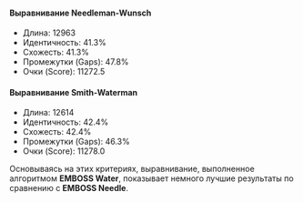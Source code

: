 #### **Выравнивание Needleman-Wunsch**
- Длина: 12963
- Идентичность: 41.3%
- Схожесть: 41.3%
- Промежутки (Gaps): 47.8%
- Очки (Score): 11272.5
#### **Выравнивание Smith-Waterman**
- Длина: 12614
- Идентичность: 42.4%
- Схожесть: 42.4%
- Промежутки (Gaps): 46.3%
- Очки (Score): 11278.0

Основываясь на этих критериях, выравнивание, выполненное алгоритмом **EMBOSS Water**, показывает немного лучшие результаты по сравнению с **EMBOSS Needle**.
